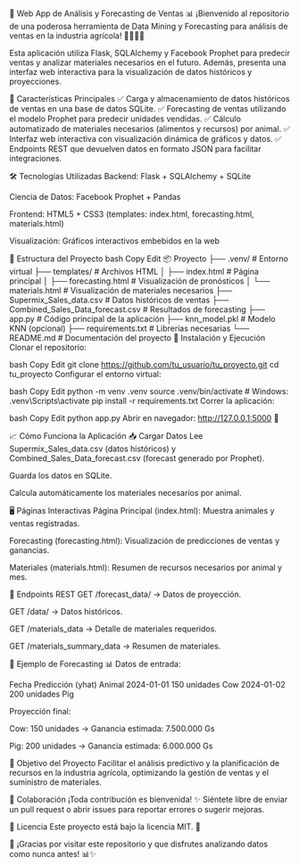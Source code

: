 🚀 Web App de Análisis y Forecasting de Ventas 📊
¡Bienvenido al repositorio de una poderosa herramienta de Data Mining y Forecasting para análisis de ventas en la industria agrícola! 🌾🐄🐖🐓

Esta aplicación utiliza Flask, SQLAlchemy y Facebook Prophet para predecir ventas y analizar materiales necesarios en el futuro.
Además, presenta una interfaz web interactiva para la visualización de datos históricos y proyecciones.

🌟 Características Principales
✅ Carga y almacenamiento de datos históricos de ventas en una base de datos SQLite.
✅ Forecasting de ventas utilizando el modelo Prophet para predecir unidades vendidas.
✅ Cálculo automatizado de materiales necesarios (alimentos y recursos) por animal.
✅ Interfaz web interactiva con visualización dinámica de gráficos y datos.
✅ Endpoints REST que devuelven datos en formato JSON para facilitar integraciones.

🛠️ Tecnologías Utilizadas
Backend: Flask + SQLAlchemy + SQLite

Ciencia de Datos: Facebook Prophet + Pandas

Frontend: HTML5 + CSS3 (templates: index.html, forecasting.html, materials.html)

Visualización: Gráficos interactivos embebidos en la web

📂 Estructura del Proyecto
bash
Copy
Edit
📦 Proyecto
├── .venv/                           # Entorno virtual
├── templates/                       # Archivos HTML
│   ├── index.html                   # Página principal
│   ├── forecasting.html             # Visualización de pronósticos
│   └── materials.html               # Visualización de materiales necesarios
├── Supermix_Sales_data.csv           # Datos históricos de ventas
├── Combined_Sales_Data_forecast.csv  # Resultados de forecasting
├── app.py                            # Código principal de la aplicación
├── knn_model.pkl                     # Modelo KNN (opcional)
├── requirements.txt                  # Librerías necesarias
└── README.md                         # Documentación del proyecto
🚦 Instalación y Ejecución
Clonar el repositorio:

bash
Copy
Edit
git clone https://github.com/tu_usuario/tu_proyecto.git
cd tu_proyecto
Configurar el entorno virtual:

bash
Copy
Edit
python -m venv .venv
source .venv/bin/activate   # Windows: .venv\Scripts\activate
pip install -r requirements.txt
Correr la aplicación:

bash
Copy
Edit
python app.py
Abrir en navegador:
http://127.0.0.1:5000 🚀

📈 Cómo Funciona la Aplicación
📥 Cargar Datos
Lee Supermix_Sales_data.csv (datos históricos) y Combined_Sales_Data_forecast.csv (forecast generado por Prophet).

Guarda los datos en SQLite.

Calcula automáticamente los materiales necesarios por animal.

🖥️ Páginas Interactivas
Página Principal (index.html): Muestra animales y ventas registradas.

Forecasting (forecasting.html): Visualización de predicciones de ventas y ganancias.

Materiales (materials.html): Resumen de recursos necesarios por animal y mes.

🔗 Endpoints REST
GET /forecast_data/<animal> → Datos de proyección.

GET /data/<animal> → Datos históricos.

GET /materials_data → Detalle de materiales requeridos.

GET /materials_summary_data → Resumen de materiales.

🧩 Ejemplo de Forecasting 📊
Datos de entrada:

Fecha	Predicción (yhat)	Animal
2024-01-01	150 unidades	Cow
2024-01-02	200 unidades	Pig

Proyección final:

Cow: 150 unidades → Ganancia estimada: 7.500.000 Gs

Pig: 200 unidades → Ganancia estimada: 6.000.000 Gs

🎯 Objetivo del Proyecto
Facilitar el análisis predictivo y la planificación de recursos en la industria agrícola, optimizando la gestión de ventas y el suministro de materiales.

🤝 Colaboración
¡Toda contribución es bienvenida! ✨
Siéntete libre de enviar un pull request o abrir issues para reportar errores o sugerir mejoras.

📄 Licencia
Este proyecto está bajo la licencia MIT. 📜

🚀 ¡Gracias por visitar este repositorio y que disfrutes analizando datos como nunca antes! 📊✨
